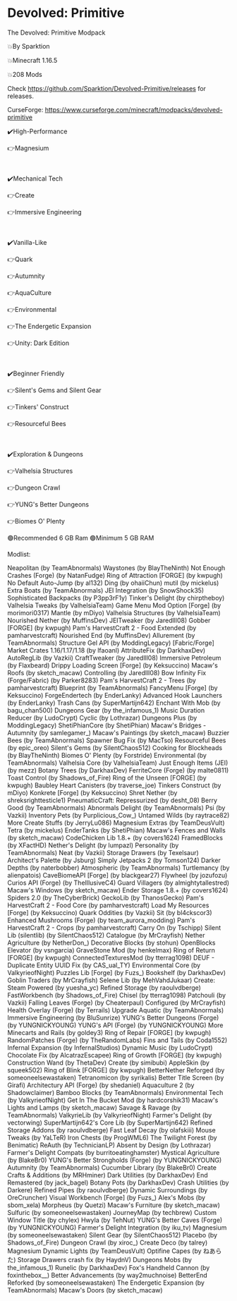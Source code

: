 # Devolved: Primitive
The Devolved: Primitive Modpack

💥By Sparktion

💥Minecraft 1.16.5

💥208 Mods


Check https://github.com/Sparktion/Devolved-Primitive/releases for releases.

CurseForge: https://www.curseforge.com/minecraft/modpacks/devolved-primitive
 

✔️High-Performance 

👉Magnesium

 

✔️Mechanical Tech

👉Create

👉Immersive Engineering

 

✔️Vanilla-Like

👉Quark

👉Autumnity

👉AquaCulture

👉Environmental

👉The Endergetic Expansion

👉Unity: Dark Edition

 

✔️Beginner Friendly

👉Silent's Gems and Silent Gear

👉Tinkers' Construct

👉Resourceful Bees

 

✔️Exploration & Dungeons

👉Valhelsia Structures

👉Dungeon Crawl

👉YUNG's Better Dungeons

👉Biomes O' Plenty

🟢Recommended 6 GB Ram
🟢Minimum 5 GB RAM

Modlist:

Neapolitan (by TeamAbnormals)
Waystones (by BlayTheNinth)
Not Enough Crashes (Forge) (by NatanFudge)
Ring of Attraction [FORGE] (by kwpugh)
No Default Auto-Jump (by al132)
Ding (by ohaiiChun)
mutil (by mickelus)
Extra Boats (by TeamAbnormals)
JEI Integration (by SnowShock35)
Sophisticated Backpacks (by P3pp3rF1y)
Tinker's Delight (by chirptheboy)
Valhelsia Tweaks (by ValhelsiaTeam)
Game Menu Mod Option [Forge] (by morimori0317)
Mantle (by mDiyo)
Valhelsia Structures (by ValhelsiaTeam)
Nourished Nether (by MuffinsDev)
JEITweaker (by Jaredlll08)
Gobber [FORGE] (by kwpugh)
Pam's HarvestCraft 2 - Food Extended (by pamharvestcraft)
Nourished End (by MuffinsDev)
Allurement (by TeamAbnormals)
Structure Gel API (by ModdingLegacy)
[Fabric/Forge] Market Crates 1.16/1.17/1.18 (by lfaoanl)
AttributeFix (by DarkhaxDev)
AutoRegLib (by Vazkii)
CraftTweaker (by Jaredlll08)
Immersive Petroleum (by Flaxbeard)
Drippy Loading Screen [Forge] (by Keksuccino)
Macaw's Roofs (by sketch_macaw)
Controlling (by Jaredlll08)
Bow Infinity Fix (Forge/Fabric) (by Parker8283)
Pam's HarvestCraft 2 - Trees (by pamharvestcraft)
Blueprint (by TeamAbnormals)
FancyMenu [Forge] (by Keksuccino)
ForgeEndertech (by EnderLanky)
Advanced Hook Launchers (by EnderLanky)
Trash Cans (by SuperMartijn642)
Enchant With Mob (by bagu_chan500)
Dungeons Gear (by the_infamous_1)
Music Duration Reducer (by LudoCrypt)
Cyclic (by Lothrazar)
Dungeons Plus (by ModdingLegacy)
ShetiPhianCore (by ShetiPhian)
Macaw's Bridges - Autumnity (by samlegamer_)
Macaw's Paintings (by sketch_macaw)
Buzzier Bees (by TeamAbnormals)
Spawner Bug Fix (by MacTso)
Resourceful Bees (by epic_oreo)
Silent's Gems (by SilentChaos512)
Cooking for Blockheads (by BlayTheNinth)
Biomes O' Plenty (by Forstride)
Environmental (by TeamAbnormals)
Valhelsia Core (by ValhelsiaTeam)
Just Enough Items (JEI) (by mezz)
Botany Trees (by DarkhaxDev)
FerriteCore (Forge) (by malte0811)
Toast Control (by Shadows_of_Fire)
Ring of the Unseen [FORGE] (by kwpugh)
Baubley Heart Canisters (by traverse_joe)
Tinkers Construct (by mDiyo)
Konkrete [Forge] (by Keksuccino)
Shret Nether (by shreksrighttesticle1)
PneumaticCraft: Repressurized (by desht_08)
Berry Good (by TeamAbnormals)
Abnormals Delight (by TeamAbnormals)
Psi (by Vazkii)
Inventory Pets (by Purplicious_Cow_)
Untamed Wilds (by raytrace82)
More Create Stuffs (by JerryLu086)
Magnesium Extras (by TeamDeusVult)
Tetra (by mickelus)
EnderTanks (by ShetiPhian)
Macaw's Fences and Walls (by sketch_macaw)
CodeChicken Lib 1.8.+ (by covers1624)
FramedBlocks (by XFactHD)
Nether's Delight (by lumpazl)
Personality (by TeamAbnormals)
Neat (by Vazkii)
Storage Drawers (by Texelsaur)
Architect's Palette (by Jsburg)
Simply Jetpacks 2 (by Tomson124)
Darker Depths (by naterbobber)
Atmospheric (by TeamAbnormals)
Turtlemancy (by alienpatois)
CaveBiomeAPI [Forge] (by blackgear27)
Flywheel (by jozufozu)
Curios API (Forge) (by TheIllusiveC4)
Guard Villagers (by almightytallestred)
Macaw's Windows (by sketch_macaw)
Ender Storage 1.8.+ (by covers1624)
Spiders 2.0 (by TheCyberBrick)
GeckoLib (by ThanosGecko)
Pam's HarvestCraft 2 - Food Core (by pamharvestcraft)
Load My Resources [Forge] (by Keksuccino)
Quark Oddities (by Vazkii)
Sit (by bl4ckscor3)
Enhanced Mushrooms (Forge) (by team_aurora_modding)
Pam's HarvestCraft 2 - Crops (by pamharvestcraft)
Carry On (by Tschipp)
Silent Lib (silentlib) (by SilentChaos512)
Catalogue (by MrCrayfish)
Nether Agriculture (by NetherDon_)
Decorative Blocks (by stohun)
OpenBlocks Elevator (by vsngarcia)
GraveStone Mod (by henkelmax)
Ring of Return [FORGE] (by kwpugh)
ConnectedTexturesMod (by tterrag1098)
DEUF - Duplicate Entity UUID Fix (by CAS_ual_TY)
Environmental Core (by ValkyrieofNight)
Puzzles Lib [Forge] (by Fuzs_)
Bookshelf (by DarkhaxDev)
Goblin Traders (by MrCrayfish)
Selene Lib (by MehVahdJukaar)
Create: Steam Powered (by yuesha_yc)
Refined Storage (by raoulvdberge)
FastWorkbench (by Shadows_of_Fire)
Chisel (by tterrag1098)
Patchouli (by Vazkii)
Falling Leaves (Forge) (by Cheaterpaul)
Configured (by MrCrayfish)
Health Overlay (Forge) (by Terrails)
Upgrade Aquatic (by TeamAbnormals)
Immersive Engineering (by BluSunrize)
YUNG's Better Dungeons (Forge) (by YUNGNICKYOUNG)
YUNG's API (Forge) (by YUNGNICKYOUNG)
More Minecarts and Rails (by goldey3)
Ring of Repair [FORGE] (by kwpugh)
RandomPatches (Forge) (by TheRandomLabs)
Fins and Tails (by Coda1552)
Infernal Expansion (by InfernalStudios)
Dynamic Music (by LudoCrypt)
Chocolate Fix (by AlcatrazEscapee)
Ring of Growth [FORGE] (by kwpugh)
Construction Wand (by ThetaDev)
Create (by simibubi)
AppleSkin (by squeek502)
Ring of Blink [FORGE] (by kwpugh)
BetterNether Reforged (by someoneelsewastaken)
Tetranomicon (by syrikalis)
Better Title Screen (by Girafi)
Architectury API (Forge) (by shedaniel)
Aquaculture 2 (by Shadowclaimer)
Bamboo Blocks (by TeamAbnormals)
Environmental Tech (by ValkyrieofNight)
Get In The Bucket Mod (by hardcorshik31)
Macaw's Lights and Lamps (by sketch_macaw)
Savage & Ravage (by TeamAbnormals)
ValkyrieLib (by ValkyrieofNight)
Farmer's Delight (by vectorwing)
SuperMartijn642's Core Lib (by SuperMartijn642)
Refined Storage Addons (by raoulvdberge)
Fast Leaf Decay (by olafskiii)
Mouse Tweaks (by YaLTeR)
Iron Chests (by ProgWML6)
The Twilight Forest (by Benimatic)
ReAuth (by TechnicianLP)
Absent by Design (by Lothrazar)
Farmer's Delight Compats (by burritoeatinghamster)
Mystical Agriculture (by BlakeBr0)
YUNG's Better Strongholds (Forge) (by YUNGNICKYOUNG)
Autumnity (by TeamAbnormals)
Cucumber Library (by BlakeBr0)
Create Crafts & Additions (by MRHminer)
Dark Utilities (by DarkhaxDev)
End Remastered (by jack_bagel)
Botany Pots (by DarkhaxDev)
Crash Utilities (by Darkere)
Refined Pipes (by raoulvdberge)
Dynamic Surroundings (by OreCruncher)
Visual Workbench [Forge] (by Fuzs_)
Alex's Mobs (by sbom_xela)
Morpheus (by Quetzi)
Macaw's Furniture (by sketch_macaw)
Sulfuric (by someoneelsewastaken)
JourneyMap (by techbrew)
Custom Window Title (by chylex)
Hwyla (by TehNut)
YUNG's Better Caves (Forge) (by YUNGNICKYOUNG)
Farmer's Delight Integration (by iku_tv)
Magnesium (by someoneelsewastaken)
Silent Gear (by SilentChaos512)
Placebo (by Shadows_of_Fire)
Dungeon Crawl (by xiroc_)
Create Deco (by talrey)
Magnesium Dynamic Lights (by TeamDeusVult)
Optifine Capes (by ねあらた)
Storage Drawers crash fix (by HaydnV)
Dungeons Mobs (by the_infamous_1)
Runelic (by DarkhaxDev)
Fox's Handheld Cannon (by foxinthebox__)
Better Advancements (by way2muchnoise)
BetterEnd Reforked (by someoneelsewastaken)
The Endergetic Expansion (by TeamAbnormals)
Macaw's Doors (by sketch_macaw)
 
